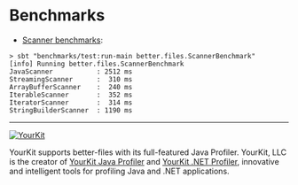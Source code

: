 Benchmarks
====
* [Scanner benchmarks](src/main/scala/better/files/Scanners.scala):
```
> sbt "benchmarks/test:run-main better.files.ScannerBenchmark"
[info] Running better.files.ScannerBenchmark 
JavaScanner           : 2512 ms
StreamingScanner      :  310 ms
ArrayBufferScanner    :  240 ms
IterableScanner       :  352 ms
IteratorScanner       :  314 ms
StringBuilderScanner  : 1190 ms
```

----

[![YourKit](https://www.yourkit.com/images/yklogo.png)](https://www.yourkit.com/)

YourKit supports better-files with its full-featured Java Profiler. 
YourKit, LLC is the creator of [YourKit Java Profiler](https://www.yourkit.com/java/profiler/) and [YourKit .NET Profiler](https://www.yourkit.com/.net/profiler/), 
innovative and intelligent tools for profiling Java and .NET applications.
